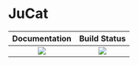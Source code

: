 # JuCat

| **Documentation**                                                         | **Build Status**                                      |
|:-------------------------------------------------------------------------:|:-----------------------------------------------------:|
| [![][docs-stable-img]][docs-stable-url]| [![][ga-img]][ga-url] |




[docs-stable-img]: https://img.shields.io/badge/docs-stable-blue.svg
[docs-stable-url]: https://fabianmaeurer.github.io/JuCat.jl/

[ga-img]: https://github.com/fabianmaeurer/JuCat.jl/workflows/Run%20tests/badge.svg
[ga-url]: https://github.com/fabianmaeurer/JuCat.jl/actions?query=workflow%3A%22Run+tests%22
